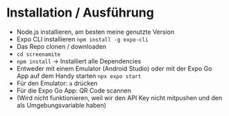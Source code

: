 # Installation / Ausführung
- Node.js installieren, am besten meine genutzte Version
- Expo CLI installieren ``npm install -g expo-cli`` 
- Das Repo clonen / downloaden
- ``cd screenamite``
- ``npm install`` -> Installiert alle Dependencies
- Entweder mit einem Emulator (Android Studio) oder mit der Expo Go App auf dem Handy starten ``npx expo start``
- Für den Emulator: ``a`` drücken
- Für die Expo Go App: QR Code scannen
- (Wird nicht funktionieren, weil wir den API Key nicht mitpushen und den als Umgebungsvariable haben)